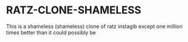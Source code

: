 # RATZ-CLONE-SHAMELESS
This is a shameless (shameless) clone of ratz instagib except one million times better than it could possibly be
